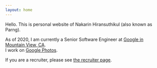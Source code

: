 ```yaml
---
layout: home
---
```


Hello. This is personal website of Nakarin Hiransuthikul (also known as Parng).

As of 2020, I am currently a Senior Software Engineer at [Google in Mountain View, CA](https://careers.google.com/locations/mountain-view/).
<br />I work on [Google Photos](https://photos.google.com).

If you are a recruiter, please see [the recruiter page](/recruiter).

